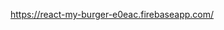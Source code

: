 <a href="https://react-my-burger-e0eac.firebaseapp.com/">https://react-my-burger-e0eac.firebaseapp.com/</a>